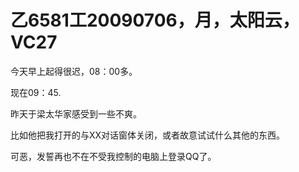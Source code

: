 # 乙6581工20090706，月，太阳云，VC27

今天早上起得很迟，08：00多。

现在09：45.

昨天于梁太华家感受到一些不爽。

比如他把我打开的与XX对话窗体关闭，或者故意试试什么其他的东西。

可恶，发誓再也不在不受我控制的电脑上登录QQ了。

